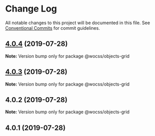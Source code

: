 # Change Log

All notable changes to this project will be documented in this file.
See [Conventional Commits](https://conventionalcommits.org) for commit guidelines.

## [4.0.4](https://github.com/wocss/wocss/compare/@wocss/objects-grid@4.0.3...@wocss/objects-grid@4.0.4) (2019-07-28)

**Note:** Version bump only for package @wocss/objects-grid





## [4.0.3](https://github.com/wocss/wocss/compare/@wocss/objects-grid@4.0.2...@wocss/objects-grid@4.0.3) (2019-07-28)

**Note:** Version bump only for package @wocss/objects-grid





## 4.0.2 (2019-07-28)

**Note:** Version bump only for package @wocss/objects-grid





<a name="4.0.1"></a>
## 4.0.1 (2019-07-28)
